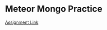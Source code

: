 # Meteor Mongo Practice
[Assignment Link](http://courses.ics.hawaii.edu/ics314s20/morea/mongo/experience-meteor-mongo.html)
